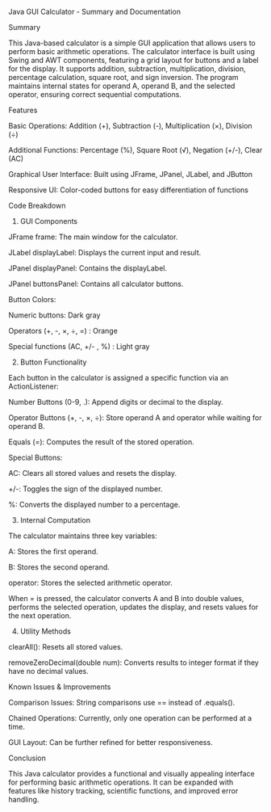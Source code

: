Java GUI Calculator - Summary and Documentation

Summary

This Java-based calculator is a simple GUI application that allows users to perform basic arithmetic operations. The calculator interface is built using Swing and AWT components, featuring a grid layout for buttons and a label for the display. It supports addition, subtraction, multiplication, division, percentage calculation, square root, and sign inversion. The program maintains internal states for operand A, operand B, and the selected operator, ensuring correct sequential computations.

Features

Basic Operations: Addition (+), Subtraction (-), Multiplication (×), Division (÷)

Additional Functions: Percentage (%), Square Root (√), Negation (+/-), Clear (AC)

Graphical User Interface: Built using JFrame, JPanel, JLabel, and JButton

Responsive UI: Color-coded buttons for easy differentiation of functions

Code Breakdown

1. GUI Components

JFrame frame: The main window for the calculator.

JLabel displayLabel: Displays the current input and result.

JPanel displayPanel: Contains the displayLabel.

JPanel buttonsPanel: Contains all calculator buttons.

Button Colors:

Numeric buttons: Dark gray

Operators (+, -, ×, ÷, =) : Orange

Special functions (AC, +/- , %) : Light gray

2. Button Functionality

Each button in the calculator is assigned a specific function via an ActionListener:

Number Buttons (0-9, .): Append digits or decimal to the display.

Operator Buttons (+, -, ×, ÷): Store operand A and operator while waiting for operand B.

Equals (=): Computes the result of the stored operation.

Special Buttons:

AC: Clears all stored values and resets the display.

+/-: Toggles the sign of the displayed number.

%: Converts the displayed number to a percentage.

3. Internal Computation

The calculator maintains three key variables:

A: Stores the first operand.

B: Stores the second operand.

operator: Stores the selected arithmetic operator.

When = is pressed, the calculator converts A and B into double values, performs the selected operation, updates the display, and resets values for the next operation.

4. Utility Methods

clearAll(): Resets all stored values.

removeZeroDecimal(double num): Converts results to integer format if they have no decimal values.

Known Issues & Improvements

Comparison Issues: String comparisons use == instead of .equals().

Chained Operations: Currently, only one operation can be performed at a time.

GUI Layout: Can be further refined for better responsiveness.

Conclusion

This Java calculator provides a functional and visually appealing interface for performing basic arithmetic operations. It can be expanded with features like history tracking, scientific functions, and improved error handling.

